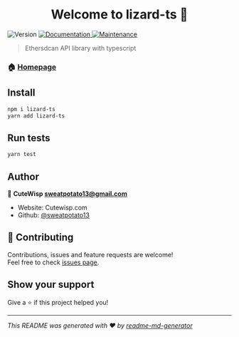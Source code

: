 <h1 align="center">Welcome to lizard-ts 👋</h1>
<p>
  <img alt="Version" src="https://img.shields.io/badge/version-1.0.1-blue.svg?cacheSeconds=2592000" />
  <a href="https://github.com/sweatpotato13/lizard-ts" target="_blank">
    <img alt="Documentation" src="https://img.shields.io/badge/documentation-yes-brightgreen.svg" />
  </a>
  <a href="https://github.com/???/graphs/commit-activity" target="_blank">
    <img alt="Maintenance" src="https://img.shields.io/badge/Maintained%3F-yes-green.svg" />
  </a>
</p>

> Ethersdcan API library with typescript

### 🏠 [Homepage](https://github.com/sweatpotato13/lizard-ts)

## Install

```sh
npm i lizard-ts
yarn add lizard-ts
```

## Run tests

```sh
yarn test
```

## Author

👤 **CuteWisp <sweatpotato13@gmail.com>**

* Website: Cutewisp.com
* Github: [@sweatpotato13](https://github.com/sweatpotato13)

## 🤝 Contributing

Contributions, issues and feature requests are welcome!<br />Feel free to check [issues page](https://github.com/sweatpotato13/lizard-ts/issues). 

## Show your support

Give a ⭐️ if this project helped you!

***
_This README was generated with ❤️ by [readme-md-generator](https://github.com/kefranabg/readme-md-generator)_